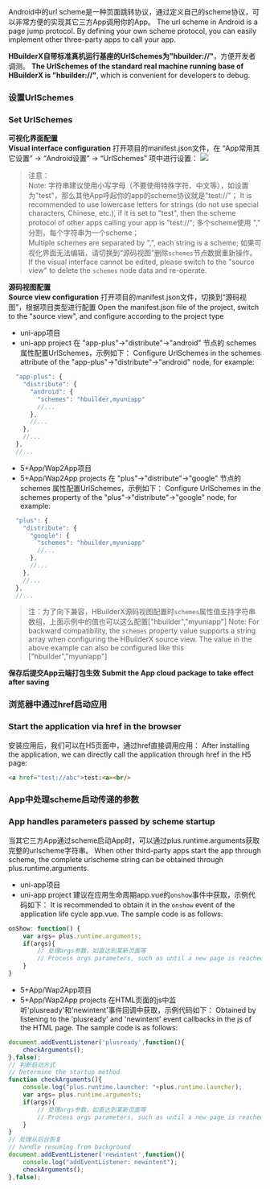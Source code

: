 Android中的url scheme是一种页面跳转协议，通过定义自己的scheme协议，可以非常方便的实现其它三方App调用你的App。
The url scheme in Android is a page jump protocol. By defining your own scheme protocol, you can easily implement other three-party apps to call your app.

**HBuilderX自带标准真机运行基座的UrlSchemes为"hbuilder://"**，方便开发者调测。
**The UrlSchemes of the standard real machine running base of HBuilderX is "hbuilder://"**, which is convenient for developers to debug.

### 设置UrlSchemes
### Set UrlSchemes

**可视化界面配置**  
**Visual interface configuration**
打开项目的manifest.json文件，在 “App常用其它设置” -> “Android设置” -> “UrlSchemes” 项中进行设置：
![](https://native-res.dcloud.net.cn/images/uniapp/others/urlschemes-android.png)

>注意：  
> Note:
>字符串建议使用小写字母（不要使用特殊字符、中文等），如设置为"test"，那么其他App呼起你的app的scheme协议就是"test://"；
> It is recommended to use lowercase letters for strings (do not use special characters, Chinese, etc.), if it is set to "test", then the scheme protocol of other apps calling your app is "test://";
>多个scheme使用 "," 分割，每个字符串为一个scheme；  
>Multiple schemes are separated by ",", each string is a scheme;
>如果可视化界面无法编辑，请切换到“源码视图”删除`schemes`节点数据重新操作。  
> If the visual interface cannot be edited, please switch to the "source view" to delete the `schemes` node data and re-operate.

**源码视图配置**  
**Source view configuration**
打开项目的manifest.json文件，切换到“源码视图”，根据项目类型进行配置
Open the manifest.json file of the project, switch to the "source view", and configure according to the project type

- uni-app项目  
- uni-app project
在 "app-plus"->"distribute"->"android" 节点的 schemes 属性配置UrlSchemes，示例如下：
Configure UrlSchemes in the schemes attribute of the "app-plus"->"distribute"->"android" node, for example:
``` js  
  "app-plus": {
    "distribute": {
      "android": {
        "schemes": "hbuilder,myuniapp"
        //...
      },
      //...
    },
    //...
  },
  //...
```

- 5+App/Wap2App项目  
- 5+App/Wap2App projects
在 "plus"->"distribute"->"google" 节点的 schemes 属性配置UrlSchemes，示例如下：
Configure UrlSchemes in the schemes property of the "plus"->"distribute"->"google" node, for example:
``` js  
  "plus": {
    "distribute": {
      "google": {
        "schemes": "hbuilder,myuniapp"
        //...
      },
      //...
    },
    //...
  },
  //...
```

> 注：为了向下兼容，HBuilderX源码视图配置时`schemes`属性值支持字符串数组，上面示例中的值也可以这么配置["hbuilder","myuniapp"]
> Note: For backward compatibility, the `schemes` property value supports a string array when configuring the HBuilderX source view. The value in the above example can also be configured like this ["hbuilder","myuniapp"]

**保存后提交App云端打包生效**
**Submit the App cloud package to take effect after saving**


### 浏览器中通过href启动应用
### Start the application via href in the browser
安装应用后，我们可以在H5页面中，通过href直接调用应用：
After installing the application, we can directly call the application through href in the H5 page:
```html
<a href="test://abc">test:<a><br/>
```

### App中处理scheme启动传递的参数
### App handles parameters passed by scheme startup
当其它三方App通过scheme启动App时，可以通过plus.runtime.arguments获取完整的urlscheme字符串。
When other third-party apps start the app through scheme, the complete urlscheme string can be obtained through plus.runtime.arguments.

- uni-app项目  
- uni-app project
建议在应用生命周期app.vue的`onshow`事件中获取，示例代码如下：
It is recommended to obtain it in the `onshow` event of the application life cycle app.vue. The sample code is as follows:
``` js  
onShow: function() {
	var args= plus.runtime.arguments;
	if(args){
		// 处理args参数，如直达到某新页面等
		// Process args parameters, such as until a new page is reached, etc.
	}
}
```

- 5+App/Wap2App项目  
- 5+App/Wap2App projects
在HTML页面的js中监听'plusready'和'newintent'事件回调中获取，示例代码如下：
Obtained by listening to the 'plusready' and 'newintent' event callbacks in the js of the HTML page. The sample code is as follows:
``` js  
document.addEventListener('plusready',function(){
	checkArguments();
},false);
// 判断启动方式
// Determine the startup method
function checkArguments(){
	console.log("plus.runtime.launcher: "+plus.runtime.launcher);
	var args= plus.runtime.arguments;
	if(args){
		// 处理args参数，如直达到某新页面等
		// Process args parameters, such as until a new page is reached, etc.
	}
}
// 处理从后台恢复
// handle resuming from background
document.addEventListener('newintent',function(){
	console.log("addEventListener: newintent");
	checkArguments();
},false);
```

